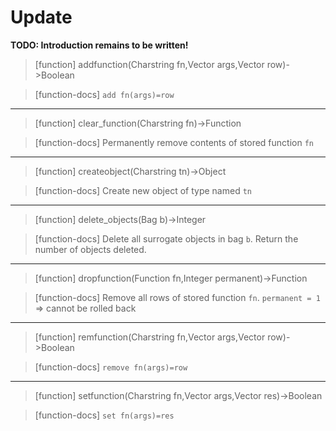 # Update
**TODO: Introduction remains to be written!**
> [function]
> addfunction(Charstring fn,Vector args,Vector row)->Boolean

> [function-docs]
> `add fn(args)=row` 



___

> [function]
> clear_function(Charstring fn)->Function

> [function-docs]
> Permanently remove contents of stored function `fn` 



___

> [function]
> createobject(Charstring tn)->Object

> [function-docs]
> Create new object of type named `tn` 



___

> [function]
> delete_objects(Bag b)->Integer

> [function-docs]
> Delete all surrogate objects in bag `b`. 
>      Return the number of objects deleted. 



___

> [function]
> dropfunction(Function fn,Integer permanent)->Function

> [function-docs]
> Remove all rows of stored function `fn`. 
>      `permanent = 1` => cannot be rolled back 



___

> [function]
> remfunction(Charstring fn,Vector args,Vector row)->Boolean

> [function-docs]
> `remove fn(args)=row` 



___

> [function]
> setfunction(Charstring fn,Vector args,Vector res)->Boolean

> [function-docs]
> `set fn(args)=res` 


